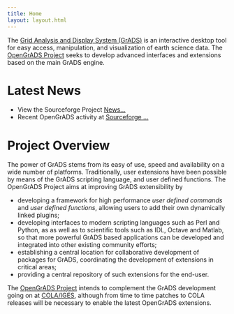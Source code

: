 ```yaml
---
title: Home
layout: layout.html
---
```


<p> The <a href="http://grads.iges.org/grads">Grid Analysis and Display System (GrADS)</a> is an interactive desktop
tool for easy access, manipulation, and visualization of earth science
data. The <a href="http://sourceforge.net/projects/opengrads/">
OpenGrADS Project</a> seeks to develop advanced interfaces and
extensions based on the main GrADS engine. </p>

<h1>Latest News</h1>

<ul>
  <li>View the Sourceforge Project 
    <a href="https://sourceforge.net/news/?group_id=161773">News...</a></li>
  <li>Recent OpenGrADS activity at <a href="https://sourceforge.net/projects/opengrads/#item3rd-6">Sourceforge ...</a></li>
</ul>

<h1> Project Overview </h1>

The power of GrADS stems from its easy of use, speed and availability
on a wide number of platforms.  Traditionally, user extensions have
been possible by means of the GrADS scripting language, and user
defined functions.  The OpenGrADS Project aims at improving GrADS
extensibility by

<ul>

<li> developing a framework for high performance <i>user defined
commands</i> and <i>user defined functions</i>, allowing users to
add their own dynamically linked plugins;

<li> developing interfaces to modern scripting languages such as Perl and
Python, as as well as to scientific tools such as IDL, Octave and
Matlab, so that more powerful GrADS based applications can be
developed and integrated into other existing community efforts;

<li> establishing a central location for collaborative development of
packages for GrADS, coordinating the development of extensions in 
critical areas;

<li> providing a central repository of such extensions for the end-user.

</ul>

<p>

The <a href="http://sourceforge.net/projects/opengrads/">
OpenGrADS Project</a> intends to complement the GrADS development
going on at <a href="http://grads.iges.org/grads/">
COLA/IGES</a>, although from time to time patches to COLA
releases will be necessary to enable the latest OpenGrADS 
extensions.

